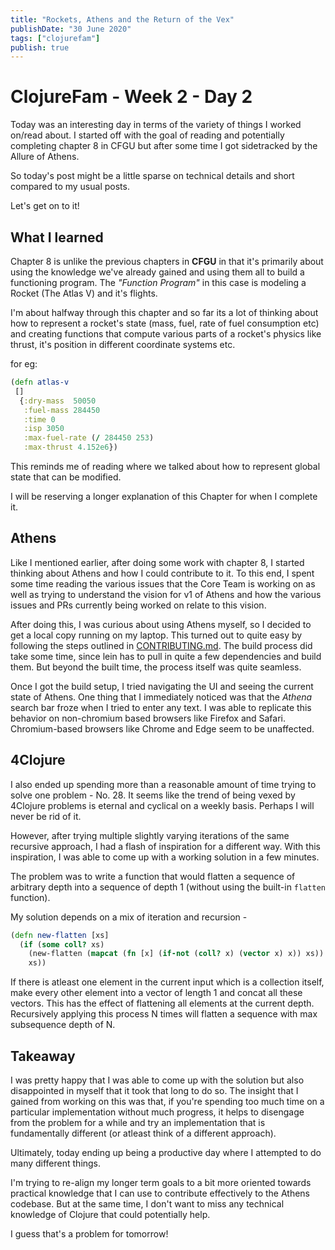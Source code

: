```yaml
---
title: "Rockets, Athens and the Return of the Vex"
publishDate: "30 June 2020"
tags: ["clojurefam"]
publish: true
---
```


# ClojureFam - Week 2 - Day 2

Today was an interesting day in terms of the variety of things I worked on/read about. I started off with the goal of reading and potentially completing chapter 8 in CFGU but after some time I got sidetracked by the Allure of Athens.

So today's post might be a little sparse on technical details and short compared to my usual posts.

Let's get on to it!

## What I learned

Chapter 8 is unlike the previous chapters in **CFGU** in that it's primarily about using the knowledge we've already gained and using them all to build a functioning program. The _"Function Program"_ in this case is modeling a Rocket (The Atlas V) and it's flights.

I'm about halfway through this chapter and so far its a lot of thinking about how to represent a rocket's state (mass, fuel, rate of fuel consumption etc) and creating functions that compute various parts of a rocket's physics like thrust, it's position in different coordinate systems etc.

for eg:

```clojure
(defn atlas-v
 []
  {:dry-mass  50050
   :fuel-mass 284450
   :time 0
   :isp 3050
   :max-fuel-rate (/ 284450 253)
   :max-thrust 4.152e6})
```

This reminds me of reading where we talked about how to represent global state that can be modified.

I will be reserving a longer explanation of this Chapter for when I complete it.

## Athens

Like I mentioned earlier, after doing some work with chapter 8, I started thinking about Athens and how I could contribute to it. To this end, I spent some time reading the various issues that the Core Team is working on as well as trying to understand the vision for v1 of Athens and how the various issues and PRs currently being worked on relate to this vision.

After doing this, I was curious about using Athens myself, so I decided to get a local copy running on my laptop. This turned out to quite easy by following the steps outlined in [CONTRIBUTING.md](https://github.com/athensresearch/athens/blob/master/CONTRIBUTING.md). The build process did take some time, since lein has to pull in quite a few dependencies and build them. But beyond the built time, the process itself was quite seamless.

Once I got the build setup, I tried navigating the UI and seeing the current state of Athens. One thing that I immediately noticed was that the _Athena_ search bar froze when I tried to enter any text. I was able to replicate this behavior on non-chromium based browsers like Firefox and Safari. Chromium-based browsers like Chrome and Edge seem to be unaffected.

## 4Clojure

I also ended up spending more than a reasonable amount of time trying to solve one problem - No. 28. It seems like the trend of being vexed by 4Clojure problems is eternal and cyclical on a weekly basis. Perhaps I will never be rid of it.

However, after trying multiple slightly varying iterations of the same recursive approach, I had a flash of inspiration for a different way. With this inspiration, I was able to come up with a working solution in a few minutes.

The problem was to write a function that would flatten a sequence of arbitrary depth into a sequence of depth 1 (without using the built-in `flatten` function).

My solution depends on a mix of iteration and recursion -

```clojure
(defn new-flatten [xs]
  (if (some coll? xs)
    (new-flatten (mapcat (fn [x] (if-not (coll? x) (vector x) x)) xs))
    xs))
```

If there is atleast one element in the current input which is a collection itself, make every other element into a vector of length 1 and concat all these vectors. This has the effect of flattening all elements at the current depth. Recursively applying this process N times will flatten a sequence with max subsequence depth of N.

## Takeaway

I was pretty happy that I was able to come up with the solution but also disappointed in myself that it took that long to do so. The insight that I gained from working on this was that, if you're spending too much time on a particular implementation without much progress, it helps to disengage from the problem for a while and try an implementation that is fundamentally different (or atleast think of a different approach).

Ultimately, today ending up being a productive day where I attempted to do many different things.

I'm trying to re-align my longer term goals to a bit more oriented towards practical knowledge that I can use to contribute effectively to the Athens codebase. But at the same time, I don't want to miss any technical knowledge of Clojure that could potentially help.

I guess that's a problem for tomorrow!
